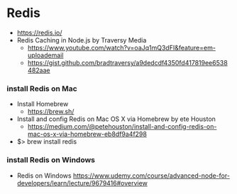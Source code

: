 # Redis
- https://redis.io/
- Redis Caching in Node.js by Traversy Media
  - https://www.youtube.com/watch?v=oaJq1mQ3dFI&feature=em-uploademail
  - https://gist.github.com/bradtraversy/a9dedcdf4350fd417819ee6538482aae

### install Redis on Mac
- Install Homebrew 
  - https://brew.sh/
- Install and config Redis on Mac OS X via Homebrew by ete Houston
  - https://medium.com/@petehouston/install-and-config-redis-on-mac-os-x-via-homebrew-eb8df9a4f298
- $> brew install redis
### install Redis on Windows
- Redis on Windows https://www.udemy.com/course/advanced-node-for-developers/learn/lecture/9679416#overview
